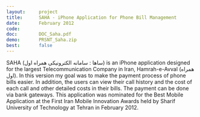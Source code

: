 ```yaml
---
layout:     project
title:      SAHA - iPhone Application for Phone Bill Management
date:       February 2012
code:
doc:        DOC_Saha.pdf
demo:       PRSNT_Saha.zip
best:       false
---
```


SAHA (ساها : سامانه الکترونیکی همراه اول) is an iPhone application designed for the largest Telecommunication Company in Iran, Hamrah-e-Avval (همراه اول). In this version my goal was to make the payment process of phone bills easier. In addition, the users can view their call history and the cost of each call and other detailed costs in their bills. The payment can be done via bank gateways. This application was nominated for the Best Mobile Application at the First Iran Mobile Innovation Awards held by Sharif University of Technology at Tehran in February 2012.
